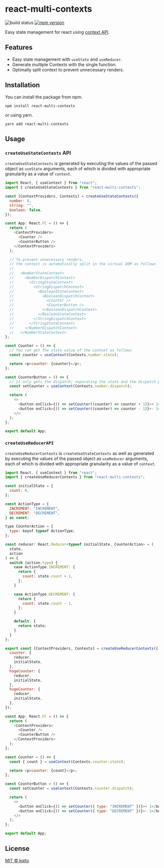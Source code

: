 # react-multi-contexts

![build status](https://github.com/kqito/react-multi-contexts/workflows/Node.js%20CI/badge.svg)
[![npm version](https://badge.fury.io/js/react-multi-contexts.svg)](https://badge.fury.io/js/react-multi-contexts)

Easy state management for react using [context API](https://reactjs.org/docs/context.html).

## Features
- Easy state management with `useState` and `useReducer`.
- Generate multiple Contexts with the single function.
- Optimally split context to prevent unnecessary renders.


## Installation
You can install the package from npm.
```
npm install react-multi-contexts
```

or using yarn.
```
yarn add react-multi-contexts
```


## Usage
### `createUseStateContexts` API
  `createUseStateContexts` is generated by executing the values of the passed object as `useState` arguments, each of which is divided with appropriate granularity as a value of `context`.

```javascript
import React, { useContext } from "react";
import { createUseStateContexts } from "react-multi-contexts";

const [ContextProviders, Contexts] = createUseStateContexts({
  number: 0,
  string: "",
  boolean: false,
});

const App: React.FC = () => {
  return (
    <ContextProviders>
      <Counter />
      <CounterButton />
    </ContextProviders>
  );

  // To prevent unnecessary renders,
  // the context is automatically split in the virtual DOM as follows
  //
  //   <NumberStateContext>
  //     <NumberDispatchContext>
  //       <StringStateContext>
  //         <StringDispatchContext>
  //           <BooleanStateContext>
  //             <BooleanDispatchContext>
  //               <Counter />
  //               <CounterButton />
  //             </BooleanDispatchContext>
  //           </BooleanStateContext>
  //         </StringDispatchContext>
  //       </StringStateContext>
  //     </NumberDispatchContext>
  //   </NumberStateContext>
};

const Counter = () => {
  // You can get the state value of the context as follows
  const counter = useContext(Contexts.number.state);

  return <p>counter: {counter}</p>;
};

const CounterButton = () => {
  // It only gets the dispatch; separating the state and the dispatch prevents extra renders.
  const setCounter = useContext(Contexts.number.dispatch);

  return (
    <>
      <button onClick={() => setCounter((counter) => counter + 1)}>+ 1</button>
      <button onClick={() => setCounter((counter) => counter - 1)}>- 1</button>
    </>
  );
};

export default App;
```

### `createUseReducerAPI`
`createUseReducerContexts` is `createUseStateContexts` as well as generated by executing the values of the passed object as `useReducer` arguments, each of which is divided with appropriate granularity as a value of `context`.

```javascript
import React, { useContext } from "react";
import { createUseReducerContexts } from "react-multi-contexts";

const initialState = {
  count: 0,
};

const ActionType = {
  INCREMENT: "INCREMENT",
  DECREMENT: "DECREMENT",
} as const;

type CounterAction = {
  type: keyof typeof ActionType;
};

const reducer: React.Reducer<typeof initialState, CounterAction> = (
  state,
  action
) => {
  switch (action.type) {
    case ActionType.INCREMENT: {
      return {
        count: state.count + 1,
      };
    }

    case ActionType.DECREMENT: {
      return {
        count: state.count - 1,
      };
    }

    default: {
      return state;
    }
  }
};

export const [ContextProviders, Contexts] = createUseReducerContexts({
  counter: {
    reducer,
    initialState,
  },
  hogeCounter: {
    reducer,
    initialState,
  },
  hugeCounter: {
    reducer,
    initialState,
  },
});

const App: React.FC = () => {
  return (
    <ContextProviders>
      <Counter />
      <CounterButton />
    </ContextProviders>
  );
};

const Counter = () => {
  const { count } = useContext(Contexts.counter.state);

  return <p>counter: {count}</p>;
};

const CounterButton = () => {
  const setCounter = useContext(Contexts.counter.dispatch);

  return (
    <>
      <button onClick={() => setCounter({ type: "INCREMENT" })}>+ 1</button>
      <button onClick={() => setCounter({ type: "DECREMENT" })}>- 1</button>
    </>
  );
};

export default App;
```


## License
[MIT © kqito](./LICENSE)
